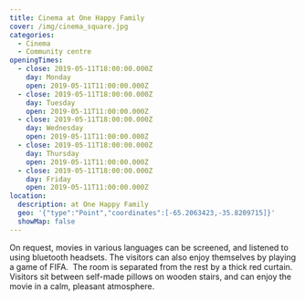 ```yaml
---
title: Cinema at One Happy Family
cover: /img/cinema_square.jpg
categories:
  - Cinema
  - Community centre
openingTimes:
  - close: 2019-05-11T18:00:00.000Z
    day: Monday
    open: 2019-05-11T11:00:00.000Z
  - close: 2019-05-11T18:00:00.000Z
    day: Tuesday
    open: 2019-05-11T11:00:00.000Z
  - close: 2019-05-11T18:00:00.000Z
    day: Wednesday
    open: 2019-05-11T11:00:00.000Z
  - close: 2019-05-11T18:00:00.000Z
    day: Thursday
    open: 2019-05-11T11:00:00.000Z
  - close: 2019-05-11T18:00:00.000Z
    day: Friday
    open: 2019-05-11T11:00:00.000Z
location:
  description: at One Happy Family
  geo: '{"type":"Point","coordinates":[-65.2063423,-35.8209715]}'
  showMap: false
---
```

On request, movies in various languages can be screened, and listened to using bluetooth headsets. The visitors can also enjoy themselves by playing a game of FIFA.  The room is separated from the rest by a thick red curtain. Visitors sit between self-made pillows on wooden stairs, and can enjoy the movie in a calm, pleasant atmosphere.
